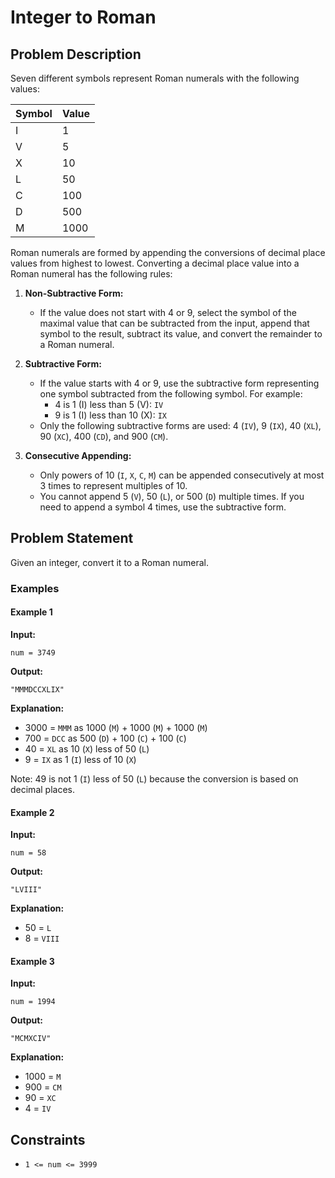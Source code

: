 # Integer to Roman

## Problem Description

Seven different symbols represent Roman numerals with the following values:

| Symbol | Value |
| ------ | ----- |
| I      | 1     |
| V      | 5     |
| X      | 10    |
| L      | 50    |
| C      | 100   |
| D      | 500   |
| M      | 1000  |

Roman numerals are formed by appending the conversions of decimal place values from highest to lowest. Converting a decimal place value into a Roman numeral has the following rules:

1. **Non-Subtractive Form:**

    - If the value does not start with 4 or 9, select the symbol of the maximal value that can be subtracted from the input, append that symbol to the result, subtract its value, and convert the remainder to a Roman numeral.

2. **Subtractive Form:**

    - If the value starts with 4 or 9, use the subtractive form representing one symbol subtracted from the following symbol. For example:
        - 4 is 1 (I) less than 5 (V): `IV`
        - 9 is 1 (I) less than 10 (X): `IX`
    - Only the following subtractive forms are used: 4 (`IV`), 9 (`IX`), 40 (`XL`), 90 (`XC`), 400 (`CD`), and 900 (`CM`).

3. **Consecutive Appending:**
    - Only powers of 10 (`I`, `X`, `C`, `M`) can be appended consecutively at most 3 times to represent multiples of 10.
    - You cannot append 5 (`V`), 50 (`L`), or 500 (`D`) multiple times. If you need to append a symbol 4 times, use the subtractive form.

## Problem Statement

Given an integer, convert it to a Roman numeral.

### Examples

#### Example 1

**Input:**

```
num = 3749
```

**Output:**

```
"MMMDCCXLIX"
```

**Explanation:**

-   3000 = `MMM` as 1000 (`M`) + 1000 (`M`) + 1000 (`M`)
-   700 = `DCC` as 500 (`D`) + 100 (`C`) + 100 (`C`)
-   40 = `XL` as 10 (`X`) less of 50 (`L`)
-   9 = `IX` as 1 (`I`) less of 10 (`X`)

Note: 49 is not 1 (`I`) less of 50 (`L`) because the conversion is based on decimal places.

#### Example 2

**Input:**

```
num = 58
```

**Output:**

```
"LVIII"
```

**Explanation:**

-   50 = `L`
-   8 = `VIII`

#### Example 3

**Input:**

```
num = 1994
```

**Output:**

```
"MCMXCIV"
```

**Explanation:**

-   1000 = `M`
-   900 = `CM`
-   90 = `XC`
-   4 = `IV`

## Constraints

-   `1 <= num <= 3999`
